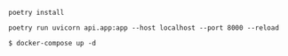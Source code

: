 


```
poetry install
```

```
poetry run uvicorn api.app:app --host localhost --port 8000 --reload
```


```
$ docker-compose up -d
```